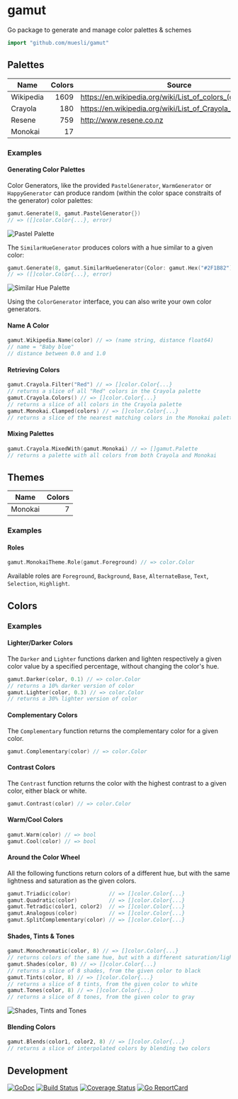 # gamut

Go package to generate and manage color palettes & schemes

```go
import "github.com/muesli/gamut"
```

## Palettes

| Name      | Colors | Source                                                      |
| --------- | ------:| ----------------------------------------------------------- |
| Wikipedia |   1609 | https://en.wikipedia.org/wiki/List_of_colors_(compact)      |
| Crayola   |    180 | https://en.wikipedia.org/wiki/List_of_Crayola_crayon_colors |
| Resene    |    759 | http://www.resene.co.nz                                     |
| Monokai   |     17 |                                                             |

### Examples

#### Generating Color Palettes

Color Generators, like the provided `PastelGenerator`, `WarmGenerator` or
`HappyGenerator` can produce random (within the color space constraits of the
generator) color palettes:

```go
gamut.Generate(8, gamut.PastelGenerator{})
// => ([]color.Color{...}, error)
```

![Pastel Palette](https://github.com/muesli/gamut/blob/master/docs/palette_pastel.png)

The `SimilarHueGenerator` produces colors with a hue similar to a given color:

```go
gamut.Generate(8, gamut.SimilarHueGenerator{Color: gamut.Hex("#2F1B82")})
// => ([]color.Color{...}, error)
```

![Similar Hue Palette](https://github.com/muesli/gamut/blob/master/docs/palette_similarhue.png)

Using the `ColorGenerator` interface, you can also write your own color generators.

#### Name A Color

```go
gamut.Wikipedia.Name(color) // => (name string, distance float64)
// name = "Baby blue"
// distance between 0.0 and 1.0
```

#### Retrieving Colors

```go
gamut.Crayola.Filter("Red") // => []color.Color{...}
// returns a slice of all "Red" colors in the Crayola palette
gamut.Crayola.Colors() // => []color.Color{...}
// returns a slice of all colors in the Crayola palette
gamut.Monokai.Clamped(colors) // => []color.Color{...}
// returns a slice of the nearest matching colors in the Monokai palette
```

#### Mixing Palettes

```go
gamut.Crayola.MixedWith(gamut.Monokai) // => []gamut.Palette
// returns a palette with all colors from both Crayola and Monokai
```

## Themes

| Name    | Colors |
| ------- | ------:|
| Monokai |      7 |

### Examples

#### Roles

```go
gamut.MonokaiTheme.Role(gamut.Foreground) // => color.Color
```

Available roles are `Foreground`, `Background`, `Base`, `AlternateBase`, `Text`,
`Selection`, `Highlight`.

## Colors

### Examples

#### Lighter/Darker Colors

The `Darker` and `Lighter` functions darken and lighten respectively a given
color value by a specified percentage, without changing the color's hue.

```go
gamut.Darker(color, 0.1) // => color.Color
// returns a 10% darker version of color
gamut.Lighter(color, 0.3) // => color.Color
// returns a 30% lighter version of color
```

#### Complementary Colors

The `Complementary` function returns the complementary color for a given color.

```go
gamut.Complementary(color) // => color.Color
```

#### Contrast Colors

The `Contrast` function returns the color with the highest contrast to a given
color, either black or white.

```go
gamut.Contrast(color) // => color.Color
```

#### Warm/Cool Colors

```go
gamut.Warm(color) // => bool
gamut.Cool(color) // => bool
```

#### Around the Color Wheel

All the following functions return colors of a different hue, but with the same
lightness and saturation as the given colors.

```go
gamut.Triadic(color)            // => []color.Color{...}
gamut.Quadratic(color)          // => []color.Color{...}
gamut.Tetradic(color1, color2)  // => []color.Color{...}
gamut.Analogous(color)          // => []color.Color{...}
gamut.SplitComplementary(color) // => []color.Color{...}
```

#### Shades, Tints & Tones

```go
gamut.Monochromatic(color, 8) // => []color.Color{...}
// returns colors of the same hue, but with a different saturation/lightness
gamut.Shades(color, 8) // => []color.Color{...}
// returns a slice of 8 shades, from the given color to black
gamut.Tints(color, 8) // => []color.Color{...}
// returns a slice of 8 tints, from the given color to white
gamut.Tones(color, 8) // => []color.Color{...}
// returns a slice of 8 tones, from the given color to gray
```

![Shades, Tints and Tones](https://github.com/muesli/gamut/blob/master/docs/shades_tints_tones.png)

#### Blending Colors

```go
gamut.Blends(color1, color2, 8) // => []color.Color{...}
// returns a slice of interpolated colors by blending two colors
```

## Development

[![GoDoc](https://godoc.org/github.com/golang/gddo?status.svg)](https://godoc.org/github.com/muesli/gamut)
[![Build Status](https://travis-ci.org/muesli/gamut.svg?branch=master)](https://travis-ci.org/muesli/gamut)
[![Coverage Status](https://coveralls.io/repos/github/muesli/gamut/badge.svg?branch=master)](https://coveralls.io/github/muesli/gamut?branch=master)
[![Go ReportCard](http://goreportcard.com/badge/muesli/gamut)](http://goreportcard.com/report/muesli/gamut)
